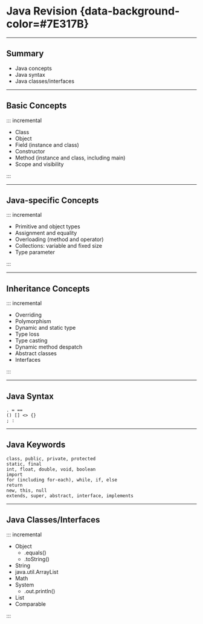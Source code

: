 # Java Revision {data-background-color=#7E317B}

---

## Summary

- Java concepts
- Java syntax
- Java classes/interfaces

---

## Basic Concepts

::: incremental

- Class
- Object
- Field (instance and class)
- Constructor
- Method (instance and class, including main)
- Scope and visibility

:::

---

## Java-specific Concepts

::: incremental

- Primitive and object types
 - Assignment and equality
- Overloading (method and operator)
- Collections: variable and fixed size
- Type parameter

:::

--- 

## Inheritance Concepts

::: incremental

- Overriding
- Polymorphism
- Dynamic and static type
- Type loss
- Type casting
- Dynamic method despatch
- Abstract classes 
- Interfaces

:::


---

## Java Syntax

```
. = ==
() [] <> {}
; :
```

---

## Java Keywords

```
class, public, private, protected
static, final
int, float, double, void, boolean
import
for (including for-each), while, if, else
return
new, this, null
extends, super, abstract, interface, implements

```

--- 

## Java Classes/Interfaces

::: incremental

- Object
  - .equals()
  - .toString()
- String
- java.util.ArrayList
- Math
- System
  - .out.println()
- List
- Comparable

:::